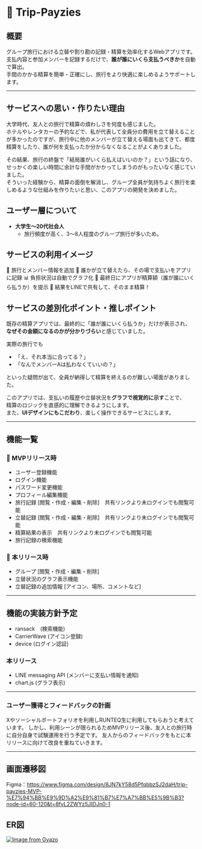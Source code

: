 # 🧳 Trip-Payzies

## 概要
グループ旅行における立替や割り勘の記録・精算を効率化するWebアプリです。  
支払内容と参加メンバーを記録するだけで、**誰が誰にいくら支払うべきか**を自動で算出。  
手間のかかる精算を簡単・正確にし、旅行をより快適に楽しめるようサポートします。

---

## サービスへの思い・作りたい理由
大学時代、友人との旅行で精算の煩わしさを何度も感じました。  
ホテルやレンタカーの予約などで、私が代表して全員分の費用を立て替えることが多かったのですが、旅行中に他のメンバーが立て替える場面も出てきて、都度精算をしたり、誰が何を支払ったか分からなくなることがよくありました。

その結果、旅行の終盤で「結局誰がいくら払えばいいのか？」という話になり、せっかくの楽しい時間に余計な手間がかかってしまうのがもったいなく感じていました。  
そういった経験から、精算の面倒を解消し、グループ全員が気持ちよく旅行を楽しめるような仕組みを作りたいと思い、このアプリの開発を決めました。


## ユーザー層について
- **大学生〜20代社会人**
  - 旅行頻度が高く、3〜8人程度のグループ旅行が多いため。


## サービスの利用イメージ
📝 旅行とメンバー情報を追加
💸 誰かが立て替えたら、その場で支払いをアプリに記録
📊 負担状況は自動でグラフ化
🧮 最終日にアプリが精算額（誰が誰にいくら払うか）を提示
🔗 結果をLINEで共有して、そのまま精算！


## サービスの差別化ポイント・推しポイント
既存の精算アプリでは、最終的に「誰が誰にいくら払うか」だけが表示され、  
**なぜその金額になるのかが分かりづらい**と感じていました。

実際の旅行でも
- 「え、それ本当に合ってる？」
- 「なんでメンバーAは払わなくていいの？」

といった疑問が出て、全員が納得して精算を終えるのが難しい場面がありました。

このアプリでは、支払いの履歴や立替状況を**グラフで視覚的に示す**ことで、  
精算のロジックを直感的に理解できるようにします。  
また、**UIデザインにもこだわり**、楽しく操作できるサービスにします。

---

## 機能一覧
### 🐣 MVPリリース時
- ユーザー登録機能
- ログイン機能
- パスワード変更機能
- プロフィール編集機能
- 旅行記録 [閲覧・作成・編集・削除]　共有リンクより未ログインでも閲覧可能
- 立替記録 [閲覧・作成・編集・削除]　共有リンクより未ログインでも閲覧可能
- 精算結果の表示　共有リンクより未ログインでも閲覧可能
- 旅行記録の検索機能

### 🚀 本リリース時
- グループ [閲覧・作成・編集・削除]
- 立替状況のグラフ表示機能
- 立替記録の追加情報 [アイコン、場所、コメントなど]

---

## 機能の実装方針予定
- ransack　(検索機能)
- CarrierWave (アイコン登録)
- device (ログイン認証)

### 本リリース
- LINE messaging API (メンバーに支払い情報を通知)
- chart.js (グラフ表示)

---

### ユーザー獲得とフィードバックの計画
Xやソーシャルポートフォリオを利用しRUNTEQ生に利用してもらおうと考えています。
しかし、利用シーンが限られるためMVPリリース後、友人との旅行時に自分自身で試験運用を行う予定です。
友人からのフィードバックをもとに本リリースに向けて改良を重ねていきます。

---

## 画面遷移図
Figma：https://www.figma.com/design/8JN7kY58d5PfqbbzSJ2daH/trip-payzies-MVP-%E7%94%BB%E9%9D%A2%E9%81%B7%E7%A7%BB%E5%9B%B3?node-id=60-120&t=8fvL2ZWYz5JIDJn0-1

## ER図
[![Image from Gyazo](https://i.gyazo.com/25d9d9880dc4d72ca7573f9ad1059f97.png)](https://gyazo.com/25d9d9880dc4d72ca7573f9ad1059f97)